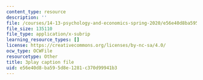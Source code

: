 ```yaml
---
content_type: resource
description: ''
file: /courses/14-13-psychology-and-economics-spring-2020/e56e40d8ba595d8e1281c370d99941b3_Z0vdSf8m13k.srt
file_size: 135110
file_type: application/x-subrip
learning_resource_types: []
license: https://creativecommons.org/licenses/by-nc-sa/4.0/
ocw_type: OCWFile
resourcetype: Other
title: 3play caption file
uid: e56e40d8-ba59-5d8e-1281-c370d99941b3
---
```

